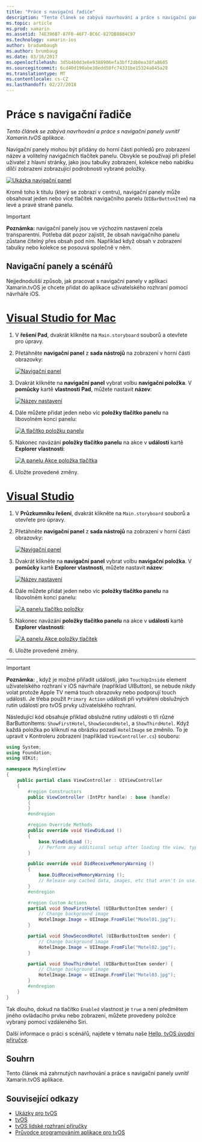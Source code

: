 ```yaml
---
title: "Práce s navigační řadiče"
description: "Tento článek se zabývá navrhování a práce s navigační panely uvnitř Xamarin.tvOS aplikace."
ms.topic: article
ms.prod: xamarin
ms.assetid: 74E396B7-87F0-46F7-BC6C-827DB8884C97
ms.technology: xamarin-ios
author: bradumbaugh
ms.author: brumbaug
ms.date: 03/16/2017
ms.openlocfilehash: 3d5b4b0d3e6e9388906efa3bff2db0ea38fa8605
ms.sourcegitcommit: 6cd40d190abe38edd50fc74331be15324a845a28
ms.translationtype: MT
ms.contentlocale: cs-CZ
ms.lasthandoff: 02/27/2018
---
```

# <a name="working-with-navigation-controllers"></a>Práce s navigační řadiče

_Tento článek se zabývá navrhování a práce s navigační panely uvnitř Xamarin.tvOS aplikace._

Navigační panely mohou být přidány do horní části pohledů pro zobrazení název a volitelný navigačních tlačítek panelu. Obvykle se používají při přešel uživatel z hlavní stránky, jako jsou tabulky zobrazení, kolekce nebo nabídku dílčí zobrazení zobrazující podrobnosti vybrané položky.

[ ![](navigation-bars-images/navbar01.png "Ukázka navigační panel")](navigation-bars-images/navbar01.png)

Kromě toho k titulu (který se zobrazí v centru), navigační panely může obsahovat jeden nebo více tlačítek navigačního panelu (`UIBarButtonItem`) na levé a pravé straně panelu.

> [!IMPORTANT]
> **Poznámka:** navigační panely jsou ve výchozím nastavení zcela transparentní. Potřeba dát pozor zajistit, že obsah navigačního panelu zůstane čitelný přes obsah pod ním. Například když obsah v zobrazení tabulky nebo kolekce se posouvá společně v něm.




<a name="Navigation-Bars-and-Storyboards" />

## <a name="navigation-bars-and-storyboards"></a>Navigační panely a scénářů

Nejjednodušší způsob, jak pracovat s navigační panely v aplikaci Xamarin.tvOS je chcete přidat do aplikace uživatelského rozhraní pomocí návrháře iOS.

# <a name="visual-studio-for-mactabvsmac"></a>[Visual Studio for Mac](#tab/vsmac)


1. V **řešení Pad**, dvakrát klikněte na `Main.storyboard` souborů a otevřete pro úpravy.
1. Přetáhněte **navigační panel** z **sada nástrojů** na zobrazení v horní části obrazovky: 

    [ ![](navigation-bars-images/navbar02.png "Navigační panel")](navigation-bars-images/navbar02.png)
1. Dvakrát klikněte na **navigační panel** vybrat volbu **navigační položka**. V **pomůcky** kartě **vlastnosti Pad**, můžete nastavit **název**: 

    [ ![](navigation-bars-images/navbar03.png "Název nastavení")](navigation-bars-images/navbar03.png)
1. Dále můžete přidat jeden nebo víc **položky tlačítko panelu** na libovolném konci panelu: 

    [ ![](navigation-bars-images/navbar04.png "A tlačítko položku panelu")](navigation-bars-images/navbar04.png)
1. Nakonec navázání **položky tlačítko panelu** na akce v **události** kartě **Explorer vlastnosti**: 

    [ ![](navigation-bars-images/navbar05.png "A panelu Akce položka tlačítka")](navigation-bars-images/navbar05.png)
1. Uložte provedené změny.


# <a name="visual-studiotabvswin"></a>[Visual Studio](#tab/vswin)


1. V **Průzkumníku řešení**, dvakrát klikněte na `Main.storyboard` souborů a otevřete pro úpravy.
1. Přetáhněte **navigační panel** z **sada nástrojů** na zobrazení v horní části obrazovky: 

    [ ![](navigation-bars-images/navbar02-vs.png "Navigační panel")](navigation-bars-images/navbar02-vs.png)
1. Dvakrát klikněte na **navigační panel** vybrat volbu **navigační položka**. V **pomůcky** kartě **Explorer vlastnosti**, můžete nastavit **název**: 

    [ ![](navigation-bars-images/navbar03-vs.png "Název nastavení")](navigation-bars-images/navbar03-vs.png)
1. Dále můžete přidat jeden nebo víc **položky tlačítko panelu** na libovolném konci panelu: 

    [ ![](navigation-bars-images/navbar04-vs.png "A panelu tlačítko položky")](navigation-bars-images/navbar04-vs.png)
1. Nakonec navázání **položky tlačítko panelu** na akce v **události** kartě **Explorer vlastnosti**: 

    [ ![](navigation-bars-images/navbar05-vs.png "A panelu Akce položky tlačítek")](navigation-bars-images/navbar05-vs.png)
1. Uložte provedené změny.


-----

> [!IMPORTANT]
> **Poznámka:** , když je možné přiřadit události, jako `TouchUpInside` element uživatelského rozhraní v iOS návrháře (například UIButton), se nebude nikdy volat protože Apple TV nemá touch obrazovky nebo podporují touch události. Je třeba použít `Primary Action` události při vytváření obslužných rutin událostí pro tvOS prvky uživatelského rozhraní.




Následující kód obsahuje příklad obslužné rutiny události o tři různé BarButtonItems: `ShowFirstHotel`, `ShowSecondHotel`, a `ShowThirdHotel`. Když každá položka po kliknutí na obrázku pozadí `HotelImage` se změnilo. To je upravit v Kontroleru zobrazení (například `ViewController.cs`) souboru:

```csharp
using System;
using Foundation;
using UIKit;

namespace MySingleView
{
    public partial class ViewController : UIViewController
    {
        #region Constructors
        public ViewController (IntPtr handle) : base (handle)
        {
        }
        #endregion

        #region Override Methods
        public override void ViewDidLoad ()
        {
            base.ViewDidLoad ();
            // Perform any additional setup after loading the view, typically from a nib.
        }

        public override void DidReceiveMemoryWarning ()
        {
            base.DidReceiveMemoryWarning ();
            // Release any cached data, images, etc that aren't in use.
        }
        #endregion

        #region Custom Actions
        partial void ShowFirstHotel (UIBarButtonItem sender) {
            // Change background image
            HotelImage.Image = UIImage.FromFile("Motel01.jpg");
        }

        partial void ShowSecondHotel (UIBarButtonItem sender) {
            // Change background image
            HotelImage.Image = UIImage.FromFile("Motel02.jpg");
        }

        partial void ShowThirdHotel (UIBarButtonItem sender) {
            // Change background image
            HotelImage.Image = UIImage.FromFile("Motel03.jpg");
        }
        #endregion
    }
}
```

Tak dlouho, dokud na tlačítko `Enabled` vlastnost je `true` a není předmětem jiného ovládacího prvku nebo zobrazení, můžete provedeny položce vybraný pomocí vzdáleného Siri.

Další informace o práci s scénářů, najdete v tématu naše [Hello, tvOS úvodní příručce](~/ios/tvos/get-started/hello-tvos.md). 

<a name="Summary" />

## <a name="summary"></a>Souhrn

Tento článek má zahrnutých navrhování a práce s navigační panely uvnitř Xamarin.tvOS aplikace.



## <a name="related-links"></a>Související odkazy

- [Ukázky pro tvOS](https://developer.xamarin.com/samples/tvos/all/)
- [tvOS](https://developer.apple.com/tvos/)
- [tvOS lidské rozhraní příručky](https://developer.apple.com/tvos/human-interface-guidelines/)
- [Průvodce programováním aplikace pro tvOS](https://developer.apple.com/library/prerelease/tvos/documentation/General/Conceptual/AppleTV_PG/)
